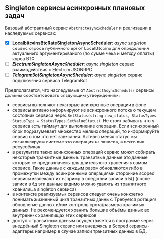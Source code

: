 ## Singleton сервисы асинхронных плановых задач

Базовый абстрактный сервис `AbstractAsyncScheduler` и реализации в наследуемых сервисах:

- [x] **LocalbitcoinsBtcRateSingletonAsyncScheduler**: _async_ _singleton_ сервис опроса публичного api от LocalBitcoins для определения актуального аргументированого (по сумме чека и методу оплаты) курса BTC
- [ ] **_ElectrumSingletonAsyncSheduler_**: _async_ _singleton_ сервис взаимодействия с Electrum JSONRPC
- [ ] **_TelegramBotSingletonAsyncSheduler_**: _async_ _singleton_ сервис подключения сервиса TelegramBot

Предполагается, что наследуемые от `AbstractAsyncScheduler` сервисы должны соостветсвовать следующим утверждениям:
- сервисы выполняют некоторые асинхронные операции в фоне
- сервисы активно информируют из асинхронного потока о текущем состоянии сервиса через `SetStatus(string new_status, StatusTypes StatusType = StatusTypes.SetValueStatus)`. Не стоит забывать что у сервиса есть таймаут для выполнение операции. Если асинхронный блок подразумевает множество мелких операций, то информируйте сервис о том что нет зависания. Активно меняя статус мы сигнализируем системе что операция не зависла, а всего лиш ресусоёмкая
- в результате таких асинхронных операций сервис может собирать некоторые транзитные данные. транзитные данные это данные которые не предназначены для длительного хранения в самом сервисе. Такие данные с каждым разом обновляются либо в промежутки между асинхронными операциями сторонние scoped сервисы извлекают их напримр в следствии записи в БД (после записи в бд эти данные видимо можно удалять из транзитного хранилища singleton сервиса)
- в контексте реализуемых сервисов следует очень конкретно понимать жизненный цикл транзитных данных. Требуется ротация/обновление данных и/или контроль срока/размера хранимых данных. Не рекомендуется хранить большие объёмы данных во внутренних хранилищах этих сервисов
- доступ к транзитным данным осуществляется в программе через внедрённый Singleton сервис или внедряясь в Scoped сервисы-адаптеры: например в случае записи транзитных данных в БД.